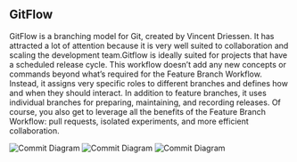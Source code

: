 
## GitFlow
 GitFlow is a branching model for Git, created by Vincent Driessen. It has attracted a lot of attention because it is very well suited to collaboration and scaling the development team.Gitflow is ideally suited for projects that have a scheduled release cycle. This workflow doesn’t add any new concepts or commands beyond what’s required for the Feature Branch Workflow. Instead, it assigns very specific roles to different branches and defines how and when they should interact. In addition to feature branches, it uses individual branches for preparing, maintaining, and recording releases. Of course, you also get to leverage all the benefits of the Feature Branch Workflow: pull requests, isolated experiments, and more efficient collaboration.

![Commit Diagram](https://static.javatpoint.com/tutorial/git/images/git-flow2.png)
![Commit Diagram](https://static.javatpoint.com/tutorial/git/images/git-flow4.png)
![Commit Diagram](https://static.javatpoint.com/tutorial/git/images/git-flow.png)
